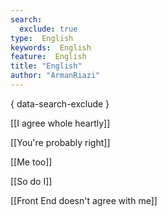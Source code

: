 ```yaml
---
search:
  exclude: true
type:  English
keywords:  English
feature:  English
title: "English"
author: "ArmanRiazi"
---
```

{ data-search-exclude }

[[I agree whole heartly]]

 [[You're probably right]]
 
 [[Me too]]

 [[So do I]]

 [[Front End doesn't agree with me]]
